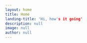 ```yaml
---
layout: home
title: Home
landing-title: 'Hi, how's it going'
description: null
image: null
author: null
---
```

